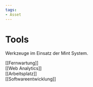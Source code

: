 ```yaml
---
tags:
- Asset
---
```

# Tools

Werkzeuge im Einsatz der Mint System.

[[Fernwartung]]  
[[Web Analytics]]  
[[Arbeitsplatz]]  
[[Softwareentwicklung]]
